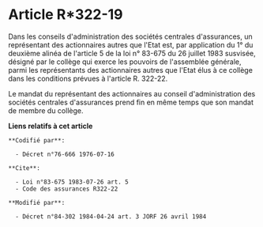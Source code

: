 # Article R*322-19

Dans les conseils d'administration des sociétés centrales d'assurances, un représentant des actionnaires autres que l'Etat
est, par application du 1° du deuxième alinéa de l'article 5 de la loi n° 83-675 du 26 juillet 1983 susvisée, désigné par le
collège qui exerce les pouvoirs de l'assemblée générale, parmi les représentants des actionnaires autres que l'Etat élus à ce
collège dans les conditions prévues à l'article R. 322-22.

Le mandat du représentant des actionnaires au conseil d'administration des sociétés centrales d'assurances prend fin en même
temps que son mandat de membre du collège.

**Liens relatifs à cet article**

	**Codifié par**:

	  - Décret n°76-666 1976-07-16

	**Cite**:

	  - Loi n°83-675 1983-07-26 art. 5
	  - Code des assurances R322-22

	**Modifié par**:

	  - Décret n°84-302 1984-04-24 art. 3 JORF 26 avril 1984
